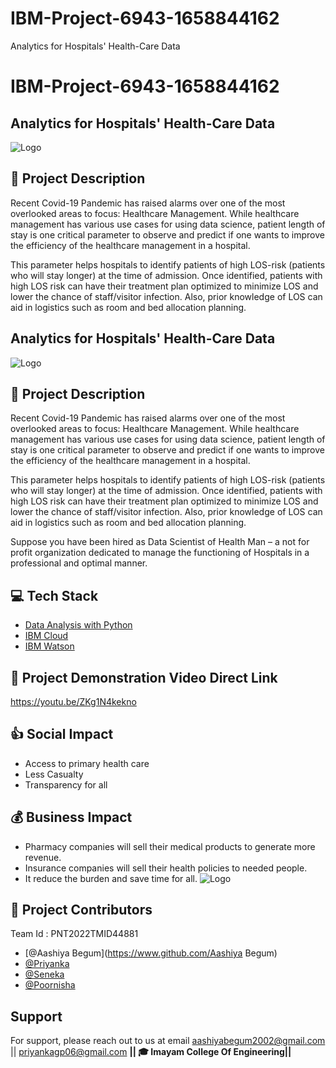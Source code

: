 # IBM-Project-6943-1658844162
Analytics for Hospitals' Health-Care Data

# IBM-Project-6943-1658844162
## **Analytics for Hospitals' Health-Care Data**
![Logo](https://cdn.dribbble.com/users/345283/screenshots/1566266/dribble-1.gif) 
## 📝 Project Description
 Recent Covid-19 Pandemic has raised alarms over one of the most overlooked areas to focus: Healthcare
Management. While healthcare management has various use cases for using data science, patient length of stay is one critical parameter to observe and predict if one wants to improve the efficiency of the healthcare management in a hospital.

 This parameter helps hospitals to identify patients of high LOS-risk (patients who will stay longer) at the time of admission. Once identified, patients with high LOS risk can have their treatment plan optimized to minimize LOS and lower the chance of staff/visitor infection. Also, prior knowledge of LOS can aid in logistics such as room and bed allocation planning.

## **Analytics for Hospitals' Health-Care Data**
![Logo](https://cdn.dribbble.com/users/345283/screenshots/1566266/dribble-1.gif) 

## 📝 Project Description
 Recent Covid-19 Pandemic has raised alarms over one of the most overlooked areas to focus: Healthcare
Management. While healthcare management has various use cases for using data science, patient length of stay is one critical parameter to observe and predict if one wants to improve the efficiency of the healthcare management in a hospital.

 This parameter helps hospitals to identify patients of high LOS-risk (patients who will stay longer) at the time of admission. Once identified, patients with high LOS risk can have their treatment plan optimized to minimize LOS and lower the chance of staff/visitor infection. Also, prior knowledge of LOS can aid in logistics such as room and bed allocation planning.

 Suppose you have been hired as Data Scientist of Health Man – a not for profit organization dedicated to manage the functioning of Hospitals in a professional and optimal manner.

## 💻 Tech Stack

 - [Data Analysis with Python](https://en.wikipedia.org/wiki/Data_analysis)
 - [IBM Cloud](https://en.wikipedia.org/wiki/IBM_Cloud)
 - [IBM Watson](https://en.wikipedia.org/wiki/IBM_Watson)

## 🔗 Project Demonstration Video Direct Link
https://youtu.be/ZKg1N4kekno


## 👍 Social Impact
 - Access to primary health care
 - Less Casualty
 - Transparency for all

## 💰 Business Impact
 - Pharmacy companies will sell their medical products to generate more revenue.
 - Insurance companies will sell their health policies to needed people.
 - It reduce the burden and save time for all.
   ![Logo](https://innovaremedia.com/wp-content/uploads/2019/12/hospital.gif)
## 💫 Project Contributors
Team Id : PNT2022TMID44881
- [@Aashiya Begum](https://www.github.com/Aashiya Begum)
- [@Priyanka](https://www.github.com/Priyanka)
- [@Seneka](https://www.github.com/Seneka)
- [@Poornisha](https://www.github.com/Poornisha)

## Support

For support, please reach out to us at email aashiyabegum2002@gmail.com || priyankagp06@gmail.com
**********|**| 🎓 Imayam College Of Engineering|**|**********
